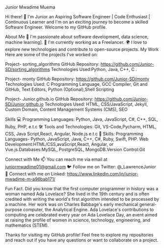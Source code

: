 Junior Mwadime Muema 

Hi there! 👋 I'm Junior an Aspiring Software Engineer | Code Enthusiast | Continuous Learner and I'm on an exciting journey to become a skilled Software Engineer. Welcome to my GitHub profile.

About Me
🌟 I'm passionate about software development, data science, machine learning].
💼 I'm currently working as a Freelancer.
🌍 I love to explore new technologies and contribute to open-source projects.
My Work
Here are some of the projects I've worked on:

Project- sorting_algorithms
GitHub Repository: https://github.com/Junior-SD/sorting_algorithms
Technologies Used:Python, Java, C++, C .

Project- monty
GitHub Repository: https://github.com/Junior-SD/monty
Technologies Used: C Programming Language, GCC Compiler, Git and GitHub, Text Editors, Python (Optional),Shell Scripting

Project- Junior.github.io
GitHub Repository: https://github.com/Junior-SD/Junior.github.io
Technologies Used: HTML, CSS/JavaScript, Jekyll, Custom Domain, Content Management Systems (CMS), SEO 

Skills
💻 Programming Languages: Python, Java, JavaScript, C#, C++, SQL, Ruby, PHP, e.t.c
🛠️ Tools and Technologies: Git, VS-Code,Pycharm, HTML, CSS, Java Script,React, Angular, Node.js e.t.c
🧠 Skills: Programming Languages- Python, JavaScript, Java, C++, C#, Ruby, Swift, PHP. Web Development:HTML/CSS,avaScript,React, Angular, or Vue.js.Databases:MySQL, PostgreSQL, MongoDB.Version Control:Git

Connect with Me
📫 You can reach me via email at juniormwadime01@gmail.com
🐦 Follow me on Twitter: @_LawrenceJunior
💼 Connect with me on Linked: https://www.linkedin.com/in/junior-mwadime-m-a96bab171/

Fun Fact.
Did you know that the first computer programmer in history was a woman named Ada Lovelace? She lived in the 19th century and is often credited with writing the world's first algorithm intended to be processed by a machine. Her work was on Charles Babbage's early mechanical general-purpose computer, the Analytical Engine. Ada Lovelace's contributions to computing are celebrated every year on Ada Lovelace Day, an event aimed at raising the profile of women in science, technology, engineering, and mathematics (STEM).

Thanks for visiting my GitHub profile! Feel free to explore my repositories and reach out if you have any questions or want to collaborate on a project.
